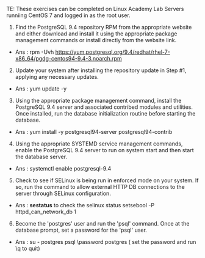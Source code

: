 TE: These exercises can be completed on Linux Academy Lab Servers runniing CentOS 7 and logged in as the root user.
1. Find the PostgreSQL 9.4 repository RPM from the appropriate website and either download and install it using the appropriate package management commands or install directly from the website link.
  - Ans : rpm -Uvh https://yum.postgresql.org/9.4/redhat/rhel-7-x86_64/pgdg-centos94-9.4-3.noarch.rpm
          
2. Update your system after installing the repository update in Step #1, applying any necessary updates.
  - Ans : yum update -y

3. Using the appropriate package management command, install the PostgreSQL 9.4 server and associated contribed modules and utilities. Once installed, run the database initialization routine before starting the database.
  - Ans : yum install -y postgresql94-server postgresql94-contrib

4. Using the appropriate SYSTEMD service management commands, enable the PostgreSQL 9.4 server to run on system start and then start the database server.
  - Ans : systemctl enable postgresql-9.4

5. Check to see if SELinux is being run in enforced mode on your system. If so, run the command to allow external HTTP DB connections to the server through SELinux configuration.
  - Ans : **sestatus** to check the selinux status
          setsebool -P httpd_can_network_db 1

6. Become the 'postgres' user and run the 'psql' command. Once at the database prompt, set a password for the 'psql' user.
 - Ans : su - postgres
         psql
	 \password postgres  ( set the password and run \q to quit)

